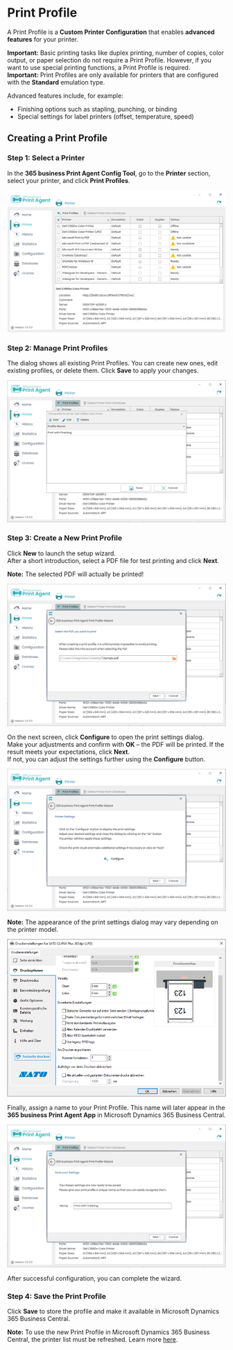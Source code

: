 # Print Profile

A Print Profile is a **Custom Printer Configuration** that enables **advanced features** for your printer.


<div class="alert alert-notice">
    <i class="fa-light fa-hand-point-up fa-lg" style="--fa-secondary-color: #FF0000; --fa-primary-color: #111111; --fa-secondary-opacity: 0.7"></i> <strong>Important:</strong>
	Basic printing tasks like duplex printing, number of copies, color output, or paper selection do not require a Print Profile. However, if you want to use special printing functions, a Print Profile is required.
</div>

<div class="alert alert-notice">
    <i class="fa-light fa-hand-point-up fa-lg" style="--fa-secondary-color: #FF0000; --fa-primary-color: #111111; --fa-secondary-opacity: 0.7"></i> <strong>Important:</strong>
	Print Profiles are only available for printers that are configured with the <b>Standard</b> emulation type.
</div>

Advanced features include, for example:
* Finishing options such as stapling, punching, or binding
* Special settings for label printers (offset, temperature, speed)


## Creating a Print Profile

### Step 1: Select a Printer

In the **365 business Print Agent Config Tool**, go to the **Printer** section, select your printer, and click **Print Profiles**.

![Print Profile Management](/assets/images/365-business-print-agent/config-tool/Printer_en.PNG) 

### Step 2: Manage Print Profiles

The dialog shows all existing Print Profiles. You can create new ones, edit existing profiles, or delete them. Click **Save** to apply your changes.

![Print Profile Overview](/assets/images/365-business-print-agent/config-tool/PrintProfileOverview_en.PNG) 

### Step 3: Create a New Print Profile

Click **New** to launch the setup wizard.  
After a short introduction, select a PDF file for test printing and click **Next**.

<div class="alert alert-info">
    <i class="fa-duotone fa-thin fa-lightbulb fa-lg" style="--fa-secondary-color: #00b7c3; --fa-primary-color: #111111;"></i> <strong>Note:</strong>
	The selected PDF will actually be printed!
</div>

![Wizard-1](/assets/images/365-business-print-agent/config-tool/PrintProfileWizard2_en.PNG)

On the next screen, click **Configure** to open the print settings dialog.  
Make your adjustments and confirm with **OK** – the PDF will be printed. If the result meets your expectations, click **Next**.<br>
If not, you can adjust the settings further using the **Configure** button.

![Wizard-2](/assets/images/365-business-print-agent/config-tool/PrintProfileWizard3_en.PNG) 

<div class="alert alert-info">
    <i class="fa-duotone fa-thin fa-lightbulb fa-lg" style="--fa-secondary-color: #00b7c3; --fa-primary-color: #111111;"></i> <strong>Note:</strong>
	The appearance of the print settings dialog may vary depending on the printer model.
</div>

![Druckeinstellungen-SATO](/assets/images/365-business-print-agent/config-tool/sato_Druckeinstellungen.PNG) 

Finally, assign a name to your Print Profile. This name will later appear in the **365 business Print Agent App** in Microsoft Dynamics 365 Business Central.

![Wizard-3](/assets/images/365-business-print-agent/config-tool/PrintProfileWizard4_en.PNG) 

After successful configuration, you can complete the wizard.

### Step 4: Save the Print Profile

Click **Save** to store the profile and make it available in Microsoft Dynamics 365 Business Central.

<div class="alert alert-info">
    <i class="fa-duotone fa-thin fa-lightbulb fa-lg" style="--fa-secondary-color: #00b7c3; --fa-primary-color: #111111;"></i> <strong>Note:</strong>
	To use the new Print Profile in Microsoft Dynamics 365 Business Central, the printer list must be refreshed. Learn more <a href="printer-configuration.md">here</a>.
</div><br/>